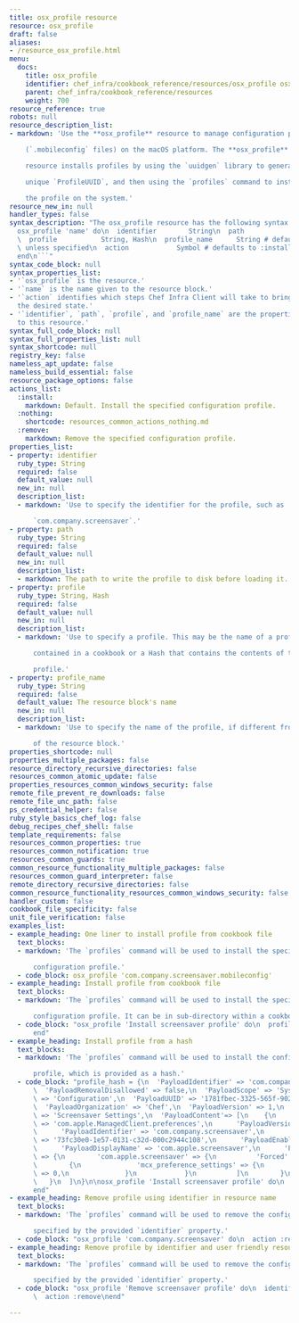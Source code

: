 ```yaml
---
title: osx_profile resource
resource: osx_profile
draft: false
aliases:
- /resource_osx_profile.html
menu:
  docs:
    title: osx_profile
    identifier: chef_infra/cookbook_reference/resources/osx_profile osx_profile
    parent: chef_infra/cookbook_reference/resources
    weight: 700
resource_reference: true
robots: null
resource_description_list:
- markdown: 'Use the **osx_profile** resource to manage configuration profiles

    (`.mobileconfig` files) on the macOS platform. The **osx_profile**

    resource installs profiles by using the `uuidgen` library to generate a

    unique `ProfileUUID`, and then using the `profiles` command to install

    the profile on the system.'
resource_new_in: null
handler_types: false
syntax_description: "The osx_profile resource has the following syntax:\n\n``` ruby\n\
  osx_profile 'name' do\n  identifier        String\n  path              String\n\
  \  profile           String, Hash\n  profile_name      String # default value: 'name'\
  \ unless specified\n  action            Symbol # defaults to :install if not specified\n\
  end\n```"
syntax_code_block: null
syntax_properties_list:
- '`osx_profile` is the resource.'
- '`name` is the name given to the resource block.'
- '`action` identifies which steps Chef Infra Client will take to bring the node into
  the desired state.'
- '`identifier`, `path`, `profile`, and `profile_name` are the properties available
  to this resource.'
syntax_full_code_block: null
syntax_full_properties_list: null
syntax_shortcode: null
registry_key: false
nameless_apt_update: false
nameless_build_essential: false
resource_package_options: false
actions_list:
  :install:
    markdown: Default. Install the specified configuration profile.
  :nothing:
    shortcode: resources_common_actions_nothing.md
  :remove:
    markdown: Remove the specified configuration profile.
properties_list:
- property: identifier
  ruby_type: String
  required: false
  default_value: null
  new_in: null
  description_list:
  - markdown: 'Use to specify the identifier for the profile, such as

      `com.company.screensaver`.'
- property: path
  ruby_type: String
  required: false
  default_value: null
  new_in: null
  description_list:
  - markdown: The path to write the profile to disk before loading it.
- property: profile
  ruby_type: String, Hash
  required: false
  default_value: null
  new_in: null
  description_list:
  - markdown: 'Use to specify a profile. This may be the name of a profile

      contained in a cookbook or a Hash that contains the contents of the

      profile.'
- property: profile_name
  ruby_type: String
  required: false
  default_value: The resource block's name
  new_in: null
  description_list:
  - markdown: 'Use to specify the name of the profile, if different from the name

      of the resource block.'
properties_shortcode: null
properties_multiple_packages: false
resource_directory_recursive_directories: false
resources_common_atomic_update: false
properties_resources_common_windows_security: false
remote_file_prevent_re_downloads: false
remote_file_unc_path: false
ps_credential_helper: false
ruby_style_basics_chef_log: false
debug_recipes_chef_shell: false
template_requirements: false
resources_common_properties: true
resources_common_notification: true
resources_common_guards: true
common_resource_functionality_multiple_packages: false
resources_common_guard_interpreter: false
remote_directory_recursive_directories: false
common_resource_functionality_resources_common_windows_security: false
handler_custom: false
cookbook_file_specificity: false
unit_file_verification: false
examples_list:
- example_heading: One liner to install profile from cookbook file
  text_blocks:
  - markdown: 'The `profiles` command will be used to install the specified

      configuration profile.'
  - code_block: osx_profile 'com.company.screensaver.mobileconfig'
- example_heading: Install profile from cookbook file
  text_blocks:
  - markdown: 'The `profiles` command will be used to install the specified

      configuration profile. It can be in sub-directory within a cookbook.'
  - code_block: "osx_profile 'Install screensaver profile' do\n  profile 'screensaver/com.company.screensaver.mobileconfig'\n\
      end"
- example_heading: Install profile from a hash
  text_blocks:
  - markdown: 'The `profiles` command will be used to install the configuration

      profile, which is provided as a hash.'
  - code_block: "profile_hash = {\n  'PayloadIdentifier' => 'com.company.screensaver',\n\
      \  'PayloadRemovalDisallowed' => false,\n  'PayloadScope' => 'System',\n  'PayloadType'\
      \ => 'Configuration',\n  'PayloadUUID' => '1781fbec-3325-565f-9022-8aa28135c3cc',\n\
      \  'PayloadOrganization' => 'Chef',\n  'PayloadVersion' => 1,\n  'PayloadDisplayName'\
      \ => 'Screensaver Settings',\n  'PayloadContent'=> [\n    {\n      'PayloadType'\
      \ => 'com.apple.ManagedClient.preferences',\n      'PayloadVersion' => 1,\n\
      \      'PayloadIdentifier' => 'com.company.screensaver',\n      'PayloadUUID'\
      \ => '73fc30e0-1e57-0131-c32d-000c2944c108',\n      'PayloadEnabled' => true,\n\
      \      'PayloadDisplayName' => 'com.apple.screensaver',\n      'PayloadContent'\
      \ => {\n        'com.apple.screensaver' => {\n          'Forced' => [\n    \
      \        {\n              'mcx_preference_settings' => {\n                'idleTime'\
      \ => 0,\n              }\n            }\n          ]\n        }\n      }\n \
      \   }\n  ]\n}\n\nosx_profile 'Install screensaver profile' do\n  profile profile_hash\n\
      end"
- example_heading: Remove profile using identifier in resource name
  text_blocks:
  - markdown: 'The `profiles` command will be used to remove the configuration profile

      specified by the provided `identifier` property.'
  - code_block: "osx_profile 'com.company.screensaver' do\n  action :remove\nend"
- example_heading: Remove profile by identifier and user friendly resource name
  text_blocks:
  - markdown: 'The `profiles` command will be used to remove the configuration profile

      specified by the provided `identifier` property.'
  - code_block: "osx_profile 'Remove screensaver profile' do\n  identifier 'com.company.screensaver'\n\
      \  action :remove\nend"

---
```

